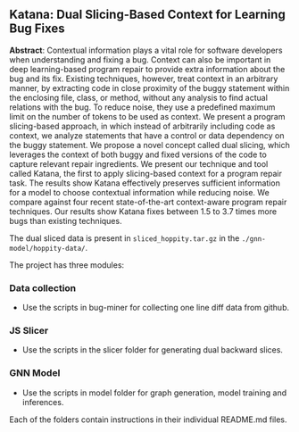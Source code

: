 ## Katana: Dual Slicing-Based Context for Learning Bug Fixes

**Abstract**: Contextual information plays a vital role for software developers when understanding and fixing a bug. Context can also be important in deep learning-based program repair to provide extra information about the bug and its fix. Existing techniques, however, treat context in an arbitrary manner, by extracting code in close proximity of the buggy statement within the enclosing file, class, or method, without any analysis to find actual relations with the bug. To reduce noise, they use a predefined maximum limit on the number of tokens to be used as context. We present a program slicing-based approach, in which instead of arbitrarily including code as context, we analyze statements that have a control or data dependency on the buggy statement. We propose a novel concept called dual slicing, which leverages the context of both buggy and fixed versions of the code to capture relevant repair ingredients. We present our technique and tool called Katana, the first to apply slicing-based context for a program repair task. The results show Katana effectively preserves sufficient information for a model to choose contextual information while reducing noise. We compare against four recent state-of-the-art context-aware program repair techniques. Our results show Katana fixes between 1.5 to 3.7 times more bugs than existing techniques.

The dual sliced data is present in `sliced_hoppity.tar.gz` in the `./gnn-model/hoppity-data/`.

The project has three modules:

### Data collection
- Use the scripts in bug-miner for collecting one line diff data from github.

### JS Slicer
- Use the scripts in the slicer folder for generating dual backward slices.

### GNN Model
- Use the scripts in model folder for graph generation, model training and inferences.

Each of the folders contain instructions in their individual README.md files.
